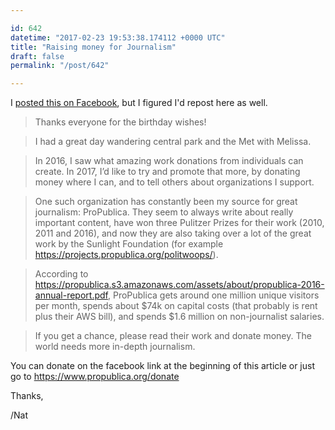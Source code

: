 ```yaml
---

id: 642
datetime: "2017-02-23 19:53:38.174112 +0000 UTC"
title: "Raising money for Journalism"
draft: false
permalink: "/post/642"

---
```


I [posted this on Facebook](https://www.facebook.com/donate/10209802983565648/10209802983645650/), but I figured I'd repost here as well.

> Thanks everyone for the birthday wishes!

> I had a great day wandering central park and the Met with Melissa.

> In 2016, I saw what amazing work donations from individuals can create. In 2017, I’d like to try and promote that more, by donating money where I can, and to tell others about organizations I support.

> One such organization has constantly been my source for great journalism: ProPublica. They seem to always write about really important content, have won three Pulitzer Prizes for their work (2010, 2011 and 2016), and now they are also taking over a lot of the great work by the Sunlight Foundation (for example https://projects.propublica.org/politwoops/). 

> According to https://propublica.s3.amazonaws.com/assets/about/propublica-2016-annual-report.pdf, ProPublica gets around one million unique visitors per month, spends about $74k on capital costs (that probably is rent plus their AWS bill), and spends $1.6 million on non-journalist salaries.

> If you get a chance, please read their work and donate money. The world needs more in-depth journalism.

You can donate on the facebook link at the beginning of this article or just go to https://www.propublica.org/donate

Thanks,

/Nat
